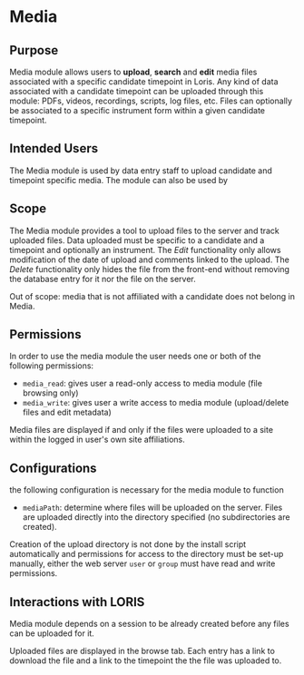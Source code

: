 # Media

## Purpose

Media module allows users to **upload**, **search** and **edit** media files 
associated with a specific candidate timepoint in Loris. Any kind of data 
associated with a candidate timepoint can be uploaded through this module: 
PDFs, videos, recordings, scripts, log files, etc. Files can optionally be 
associated to a specific instrument form within a given candidate timepoint.

## Intended Users

The Media module is used by data entry staff to upload candidate and timepoint 
specific media. The module can also be used by 

## Scope

The Media module provides a tool to upload files to the server and track uploaded 
files. Data uploaded must be specific to a candidate and a timepoint and optionally 
an instrument. The *Edit* functionality only allows modification of the date of
upload and comments linked to the upload. The *Delete* functionality only hides the 
file from the front-end without removing the database entry for it nor the file on 
the server.

Out of scope: media that is not affiliated with a candidate does not belong in Media.

## Permissions

In order to use the media module the user needs one or both of the following 
permissions:

- `media_read`: gives user a read-only access to media module 
(file browsing only)
- `media_write`: gives user a write access to media module 
(upload/delete files and edit metadata)

Media files are displayed if and only if the files were uploaded to a site within 
the logged in user's own site affiliations.

## Configurations

the following configuration is necessary for the media module to function

- `mediaPath`: determine where files will be uploaded on the server. Files are 
uploaded directly into the directory specified (no subdirectories are created). 

Creation of the upload directory is not done by the install script automatically and 
permissions for access to the directory must be set-up manually, either the web 
server `user` or `group` must have read and write permissions.

## Interactions with LORIS

Media module depends on a session to be already created before any files can be 
uploaded for it.

Uploaded files are displayed in the browse tab. Each entry has a link to download 
the file and a link to the timepoint the the file was uploaded to.
